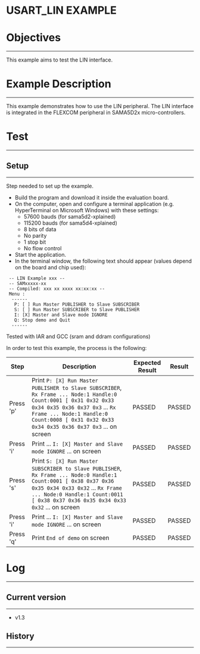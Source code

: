 USART_LIN EXAMPLE
============

# Objectives
------------
This example aims to test the LIN interface.

# Example Description
---------------------
This example demonstrates how to use the LIN peripheral.
The LIN interface is integrated in the FLEXCOM peripheral in SAMA5D2x
micro-controllers.

# Test
------

## Setup
--------
Step needed to set up the example.

* Build the program and download it inside the evaluation board.
* On the computer, open and configure a terminal application (e.g. HyperTerminal
 on Microsoft Windows) with these settings:
	- 57600 bauds (for sama5d2-xplained)
	- 115200 bauds (for sama5d4-xplained)
	- 8 bits of data
	- No parity
	- 1 stop bit
	- No flow control
* Start the application.
* In the terminal window, the following text should appear (values depend on the
 board and chip used):
```
 -- LIN Example xxx --
 -- SAMxxxxx-xx
 -- Compiled: xxx xx xxxx xx:xx:xx --
 Menu :
  ------
   P: [ ] Run Master PUBLISHER to Slave SUBSCRIBER
   S: [ ] Run Master SUBSCRIBER to Slave PUBLISHER
   I: [X] Master and Slave mode IGNORE
   Q: Stop demo and Quit
  ------
```

Tested with IAR and GCC (sram and ddram configurations)

In order to test this example, the process is the following:

Step | Description | Expected Result | Result
-----|-------------|-----------------|-------
Press 'p' | Print `P: [X] Run Master PUBLISHER to Slave SUBSCRIBER`, `Rx Frame ... Node:1 Handle:0 Count:0001 [ 0x31 0x32 0x33 0x34 0x35 0x36 0x37 0x3` ... `Rx Frame ... Node:1 Handle:0 Count:0008 [ 0x31 0x32 0x33 0x34 0x35 0x36 0x37 0x3` ... on screen | PASSED | PASSED
Press 'i' | Print ... `I: [X] Master and Slave mode IGNORE` ... on screen | PASSED | PASSED
Press 's' | Print `S: [X] Run Master SUBSCRIBER to Slave PUBLISHER`, `Rx Frame ... Node:0 Handle:1 Count:0001 [ 0x38 0x37 0x36 0x35 0x34 0x33 0x32` ... `Rx Frame ... Node:0 Handle:1 Count:0011 [ 0x38 0x37 0x36 0x35 0x34 0x33 0x32` ... on screen | PASSED | PASSED
Press 'i' | Print ... `I: [X] Master and Slave mode IGNORE` ... on screen | PASSED | PASSED
Press 'q' | Print `End of demo` on screen | PASSED | PASSED


# Log
------

## Current version
--------
 - v1.3

## History
--------
